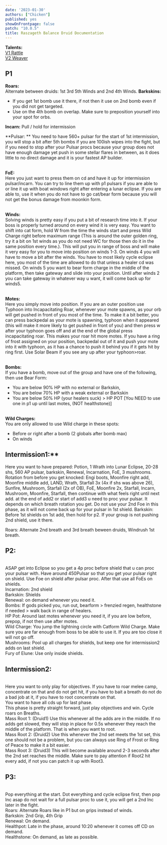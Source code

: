 ```yaml
---
date: '2023-01-30'
authors: ["Chicken"]
published: yes
showOnFrontpage: false
patch: "10.0.5"
title: Raszageth Balance Druid Documentation
---
```


**Talents:**
<br>[V1 Rattle](https://www.wowhead.com/ptr/talent-calc/druid/balance/DAQFBEBBBgkIFRRTGVBCAQMVQUUSFSpVkRQCUQ)
<br>[V2 Weaver](https://www.wowhead.com/ptr/talent-calc/druid/balance/DAQFBEBBBgkIFRRTGVBCAQMVQUUSFSpVkRQCQQ)


## **P1**
**Roars:**
<br>Alternate between druids: 1st 3rd 5th Winds and 2nd 4th Winds. 
**Barkskins:** 
- If you get 1st bomb use it there, if not then it use on 2nd bomb even if you did not get targeted.
- Use on the 4th bomb on overlap. Make sure to preposition yourself into your spot for orbs.

**Incarn:** Pull / hold for intermission

**Pulsar: **
You need to have 560+ pulsar for the start of 1st intermission, you will stop a bit after 5th bombs if you are 100ish wipes into the fight, but if you need to stop after your Pulsar procs because your group does not have enough damage yet push in some stellar flares in between, as it does little to no direct damage and it is your fastest AP builder. 

<br>**FoE:** 
<br>Here you just want to press them on cd and have it up for intermission pulsar/incarn. You can try to line them up with p1 pulsars if you are able to or line it up with boat windows right after entering a lunar eclipse. If you are able to, use it when you do not have to go cat/bear form because you will not get the bonus damage from moonkin form.

<br>**Winds:**
<br>Solving winds is pretty easy if you put a bit of research time into it. If your boss is properly turned around on every wind it is very easy. You want to shift into cat form, hold W from the time the winds start and press Wild Charge right before maximum range (This is around the outer golden ring, try it a bit on 1st winds as you do not need WC for those then do it in the same position every time.). This will put you in range of boss and will make it very easy for you to move into position on winds 1-3. On winds 4 you will have to move a bit after the winds. You have to most likely cycle eclipse here, you most of the time are allowed to do that unless a healer cd was missed. On winds 5 you want to bear form charge in the middle of the platform, then take gateway and slide into your position. Until after winds 2 you can take gateway in whatever way u want, it will come back up for winds5.

<br>**Motes:**
<br>Here you simply move into position. If you are an outer position use Typhoon into Incapacitating Roar, whenever your mote spawns, as your orb will get pushed in front of you most of the time. To make it a bit better, you can press backpedal as your mote is spawning, typhoon when it appeared (this will make it more likely to get pushed in front of you) and then press w after your typhoon goes off and at the end of the global press incapacitating roar. This makes your roar hit more motes. If you have a ring of frost assigned on your position, backpedal out of it and push your mote into it with typhoon, as it has a chance to push it behind you if it gets hit by ring first. Use Solar Beam if you see any up after your typhoon>roar. 

<br>**Bombs:**
<br>If you have a bomb, move out of the group and have one of the following, then use Bear Form: 
- You are below 90% HP with no external or Barkskin,
- You are below 70% HP with a weak external or Barkskin
- You are below 50% HP (your healers suck) > HP POT [You NEED to use one in p1 up until last motes, (NOT healthstone)]

<br>**Wild Charges:**
<br>You are only allowed to use Wild charge in these spots: 
- Before or right after a bomb (2 globals after bomb max)
- On winds


## Intermission1:**
Here you want to have prepared: Potion, 1 Wrath into Lunar Eclipse, 20-28 shs, 560 AP pulsar, barkskin, Renewal, Incarnation, FoE, 3 mushrooms. 
Rotation from before you get knocked: Engi boots, Moonfire right add, Moonfire middle add, LAND, Wrath, Starfall 3x (4x if shs was above 26), Sunfire, Mushroom, Starfall (2x of OB), FoE, Moonfire 2x, Starfall, Incarn, Mushroom, Moonfire, Starfall, then continue with what feels right until next add. at the end of add2 or start of add3 u need to proc your pulsar. It depends on which breath rotation you get. Do not use your 2nd Foe in this phase, as it will not come back up for your pulsar in 1st shield.
Barkskin: Before 1st shields on 1st add, then hold for p2. If your group is not pushing 2nd shield, use it there. 

Roars: Alternate 2nd breath and 3rd breath beween druids, Windrush 1st breath. 


## **P2:** 
<br>ASAP get into Eclipse so you get a 4p proc before shield that u can proc your pulsar with. Have around 450Pulsar so that you get your pulsar right on shield. Use Foe on shield after pulsar proc. After that use all FoEs on shields. 
<br>Incarnation: 2nd shield
<br>Barkskin: Shields
<br>Renewal: on demand whenever you need it. 
<br>Bombs: If gods picked you, run out,  bearform > frenzied regen, healthstone if needed > walk back in range of healers. 
<br>HP Pot: Around last motes whenever you need it, if you are low before, prepop, if not then use after motes. 
<br>Wild Charge: You jump the lightning circle with Catform Wild Charge. Make sure you are far enough from boss to be able to use it. If you are too close it will not go off.
<br>Mushrooms: Pool up all charges for shields, but keep one for intermission2 adds on last shield. 
<br>Fury of Elune: Use only inside shields.

## **Intermission2:**
<br>Here you want to only play for objectives. If you have to roar melee camp, concentrate on that and do not get hit, if you have to bait a breath do not do a bad job at it, if you have to root concentrate on that.
<br>You want to have all cds up for last phase.
<br>This phase is pretty straight forward, just play objectives and win. Cycle roars on Breaths.
<br>Mass Root 1: (Druid1) Use this whenever all the adds are in the middle. If no adds get slowed, they will stop in place for 0.5s whenever they reach the middle of the platform. That is when you want to root.
<br>Mass Root 2: (Druid2) Use this whenever the 2nd set meets the 1st set, this one should not be a problem, but you can always use Ring of Frost or Ring of Peace to make it a bit easier.
<br>Mass Root 3: (Druid3) This will become available around 2-3 seconds after the 2nd set reaches the middle. Make sure to pay attention if Root2 hit every add, if not you can patch it up with Root3.

## **P3:**
<br>Pop everything at the start. Dot everything and cycle eclipse first, then pop Inc asap do not wait for a full pulsar proc to use it, you will get a 2nd Inc later in the fight.
<br>Roars: Alternate Roars like in P1 but on grips instead of winds.
<br>Barkskin: 2nd Grip, 4th Grip
<br>Renewal: On demand.
<br>Healthpot: Late in the phase, around 10:20 whenever it comes off CD on demand. 
<br>Healthstone: On demand, as late as possible.




